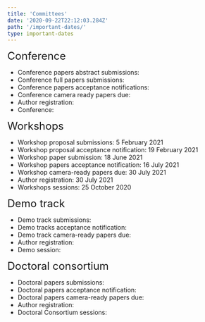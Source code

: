 ```yaml
---
title: 'Committees'
date: '2020-09-22T22:12:03.284Z'
path: '/important-dates/'
type: important-dates
---
```


<div style="font-size:18pt;">Conference</div>

- Conference papers abstract submissions: 
- Conference full papers submissions: 
- Conference papers acceptance notifications: 
- Conference camera ready papers due: 
- Author registration: 
- Conference: 

<div style="font-size:18pt;">Workshops</div>

- Workshop proposal submissions: 5 February 2021
- Workshop proposal acceptance notification: 19 February 2021
- Workshop paper submission: 18 June 2021
- Workshop papers acceptance notification: 16 July 2021
- Workshop camera-ready papers due: 30 July 2021
- Author registration: 30 July 2021
- Workshops sessions: 25 October 2020

<div style="font-size:18pt;">Demo track</div>

- Demo track submissions: 
- Demo tracks acceptance notification: 
- Demo track camera-ready papers due: 
- Author registration: 
- Demo session: 

<div style="font-size:18pt;">Doctoral consortium</div>

- Doctoral papers submissions: 
- Doctoral papers acceptance notification: 
- Doctoral papers camera-ready papers due: 
- Author registration:
- Doctoral Consortium sessions: 
